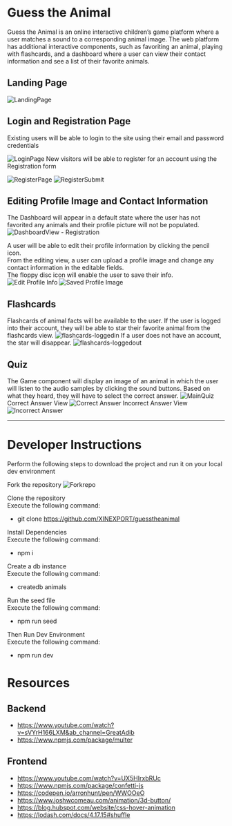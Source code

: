# Guess the Animal
Guess the Animal is an online interactive children’s game platform where a user matches a sound to a corresponding animal image. The web platform has additional interactive components, such as favoriting an animal, playing with flashcards, and a dashboard where a user can view their contact information and see a list of their favorite animals.

## Landing Page
![LandingPage](https://github.com/XINEXPORT/guesstheanimal/assets/40744735/f2ff7cd8-6c8d-48e4-9536-e1dea523a420)

## Login and Registration Page
Existing users will be able to login to the site using their email and password credentials <br>

![LoginPage](https://github.com/XINEXPORT/guesstheanimal/assets/40744735/44eea723-c5d8-4342-945a-892e4117cc98)
New visitors will be able to register for an account using the Registration form

![RegisterPage](https://github.com/XINEXPORT/guesstheanimal/assets/40744735/aa713ec2-0c13-4daa-bfc6-8a18eca6ff3b)
![RegisterSubmit](https://github.com/XINEXPORT/guesstheanimal/assets/40744735/295b8e21-222a-4c48-ace3-bad02a4d9eb2)

## Editing Profile Image and Contact Information
The Dashboard will appear in a default state where the user has not favorited any animals and their profile picture will not be populated.
![DashboardView - Registration](https://github.com/XINEXPORT/guesstheanimal/assets/40744735/f9101f00-5a58-4f24-9eb7-9cc55ac7bda2)

A user will be able to edit their profile information by clicking the pencil icon. <br>
From the editing view, a user can upload a profile image and change any contact information in the editable fields. <br>
The floppy disc icon will enable the user to save their info. <br>
![Edit Profile Info](https://github.com/XINEXPORT/guesstheanimal/assets/40744735/6ce76dbb-d18d-49ba-a83a-68e7273da217)
![Saved Profile Image](https://github.com/XINEXPORT/guesstheanimal/assets/40744735/5a2457a9-943c-4ed2-9abd-b94505c53493)

## Flashcards
Flashcards of animal facts will be available to the user. If the user is logged into their account, they will be able to star their favorite animal from the flashcards view.
![flashcards-loggedin](https://github.com/XINEXPORT/guesstheanimal/assets/40744735/9620c0b7-9f5d-4e8d-a1e3-72da22d384fa)
If a user does not have an account, the star will disappear.
![flashcards-loggedout](https://github.com/XINEXPORT/guesstheanimal/assets/40744735/2c0e14cf-e6b6-41e0-a64d-537f20b5bd15)

## Quiz
The Game component will display an image of an animal in which the user will listen to the audio samples by clicking the sound buttons. Based on what they heard, they will have to select the correct answer.
![MainQuiz](https://github.com/XINEXPORT/guesstheanimal/assets/40744735/acb13185-385b-4a6b-b6bc-25a357e84e3e)
Correct Answer View
![Correct Answer](https://github.com/XINEXPORT/guesstheanimal/assets/40744735/5b573219-08ca-4e81-b176-ed5440b2db40)
Incorrect Answer View
![Incorrect Answer](https://github.com/XINEXPORT/guesstheanimal/assets/40744735/f9e3e0d1-6bfa-4be4-90b0-a2fe8b419a74)



---
# Developer Instructions
Perform the following steps to download the project and run it on your local dev environment


Fork the repository
![Forkrepo](https://github.com/XINEXPORT/guesstheanimal/assets/40744735/18bcbd1a-cd3f-44b4-a260-e9473bf60f35)

Clone the repository <br>
Execute the following command: <br>
- git clone https://github.com/XINEXPORT/guesstheanimal

Install Dependencies <br>
Execute the following command: 
- npm i <br>

Create a db instance <br>
Execute the following command:
- createdb animals <br>

Run the seed file <br>
Execute the following command:
- npm run seed <br>

Then Run Dev Environment <br>
Execute the following command:
- npm run dev



# Resources
## Backend
- https://www.youtube.com/watch?v=sVYrH166LXM&ab_channel=GreatAdib
- https://www.npmjs.com/package/multer
## Frontend
- https://www.youtube.com/watch?v=UX5HIrxbRUc
- https://www.npmjs.com/package/confetti-js
- https://codepen.io/arronhunt/pen/WWOOeO
- https://www.joshwcomeau.com/animation/3d-button/
- https://blog.hubspot.com/website/css-hover-animation
- https://lodash.com/docs/4.17.15#shuffle
